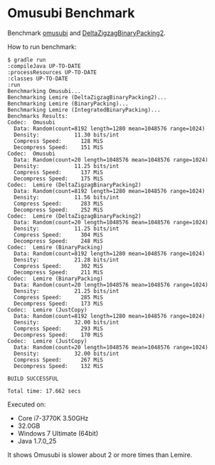 # Omusubi Benchmark

Benchmark [omusubi](https://github.com/koron/omusubi) and [DeltaZigzagBinaryPacking2](https://github.com/koron/JavaFastPFOR).

How to run benchmark:

```
$ gradle run
:compileJava UP-TO-DATE
:processResources UP-TO-DATE
:classes UP-TO-DATE
:run
Benchmarking Omusubi...
Benchmarking Lemire (DeltaZigzagBinaryPacking2)...
Benchmarking Lemire (BinaryPacking)...
Benchmarking Lemire (IntegratedBinaryPacking)...
Benchmarks Results:
Codec:  Omusubi
  Data: Random(count=8192 length=1280 mean=1048576 range=1024)
  Density:           11.30 bits/int
  Compress Speed:      128 MiS
  Decompress Speed:    151 MiS
Codec:  Omusubi
  Data: Random(count=20 length=1048576 mean=1048576 range=1024)
  Density:           11.25 bits/int
  Compress Speed:      137 MiS
  Decompress Speed:    175 MiS
Codec:  Lemire (DeltaZigzagBinaryPacking2)
  Data: Random(count=8192 length=1280 mean=1048576 range=1024)
  Density:           11.56 bits/int
  Compress Speed:      283 MiS
  Decompress Speed:    252 MiS
Codec:  Lemire (DeltaZigzagBinaryPacking2)
  Data: Random(count=20 length=1048576 mean=1048576 range=1024)
  Density:           11.25 bits/int
  Compress Speed:      304 MiS
  Decompress Speed:    248 MiS
Codec:  Lemire (BinaryPacking)
  Data: Random(count=8192 length=1280 mean=1048576 range=1024)
  Density:           21.28 bits/int
  Compress Speed:      302 MiS
  Decompress Speed:    211 MiS
Codec:  Lemire (BinaryPacking)
  Data: Random(count=20 length=1048576 mean=1048576 range=1024)
  Density:           21.25 bits/int
  Compress Speed:      285 MiS
  Decompress Speed:    173 MiS
Codec:  Lemire (JustCopy)
  Data: Random(count=8192 length=1280 mean=1048576 range=1024)
  Density:           32.00 bits/int
  Compress Speed:      293 MiS
  Decompress Speed:    170 MiS
Codec:  Lemire (JustCopy)
  Data: Random(count=20 length=1048576 mean=1048576 range=1024)
  Density:           32.00 bits/int
  Compress Speed:      267 MiS
  Decompress Speed:    132 MiS

BUILD SUCCESSFUL

Total time: 17.662 secs
```

Executed on:

*   Core i7-3770K 3.50GHz
*   32.0GB
*   Windows 7 Ultimate (64bit)
*   Java 1.7.0\_25

It shows Omusubi is slower about 2 or more times than Lemire.
